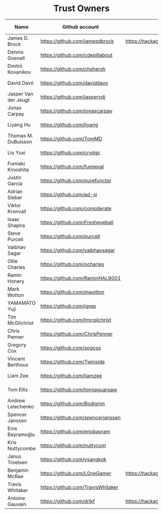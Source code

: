 <h1 align=center>Trust Owners</h1>

| Name | Github account | Hackage account | Vouched by |
|--|--|--|--|
| James D. Brock | https://github.com/jamesdbrock | https://hackage.haskell.org/user/JamesBrock | |
| Dennis Gosnell | https://github.com/cdepillabout | | James D. Brock |
| Dmitrii Kovanikov | https://github.com/chshersh |  | James D. Brock |
| David Davó | https://github.com/daviddavo |  | James D. Brock |
| Jasper Van der Jeugt | https://github.com/jaspervdj |  | James D. Brock |
| Jonas Carpay | https://github.com/jonascarpay |  | James D. Brock |
| Liyang Hu | https://github.com/liyang |  | James D. Brock |
| Thomas M. DuBuisson | https://github.com/TomMD |  | James D. Brock |
| Liu Yuxi | https://github.com/crvdgc |  | James D. Brock |
| Fumiaki Kinoshita | https://github.com/fumieval |  | James D. Brock |
| Justin Garcia | https://github.com/purefunctor |  | James D. Brock |
| Adrian Sieber | https://github.com/ad-si |  | James D. Brock |
| Viktor Kronvall | https://github.com/considerate |  | James D. Brock |
| Isaac Shapira | https://github.com/Fresheyeball |  | James D. Brock |
| Steve Purcell | https://github.com/purcell |  | James D. Brock |
| Vaibhav Sagar | https://github.com/vaibhavsagar |  | James D. Brock |
| Ollie Charles | https://github.com/ocharles |  | James D. Brock |
| Ramin Honary | https://github.com/RaminHAL9001 |  | James D. Brock |
| Mark Wotton | https://github.com/mwotton |  | James D. Brock |
| YAMAMATO Yuji | https://github.com/igrep |  | James D. Brock |
| Tim McGilchrist | https://github.com/tmcgilchrist |  | James D. Brock |
| Chris Penner | https://github.com/ChrisPenner |  | James D. Brock |
| Gregory Cox | https://github.com/xogcox |  | James D. Brock |
| Vincent Berthoux | https://github.com/Twinside |  | James D. Brock |
| Liam Zee | https://github.com/liamzee |  | James D. Brock |
| Tom Ellis | https://github.com/tomjaguarpaw |  | James D. Brock |
| Andrew Lelechenko | https://github.com/Bodigrim |  | James D. Brock |
| Spencer Janssen | https://github.com/spencerjanssen |  | James D. Brock |
| Enis Bayramoğlu | https://github.com/enobayram |  | James D. Brock |
| Kris Nuttycombe | https://github.com/nuttycom |  | James D. Brock |
| Janus Troelsen | https://github.com/ysangkok |  | James D. Brock |
| Benjamin McRae | https://github.com/L0neGamer | https://hackage.haskell.org/user/BenjaminMcRae | James D. Brock |
| Travis Whitaker | https://github.com/TravisWhitaker |  | James D. Brock |
| Antoine Gauvain | https://github.com/drlkf | https://hackage.haskell.org/user/drlkf | James D. Brock |
